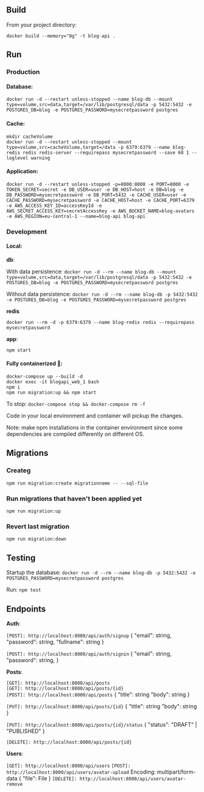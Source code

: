 ## Build

From your project directory:

`docker build --memory="8g" -t blog-api .`

## Run

### Production

#### Database:

`docker run -d --restart unless-stopped --name blog-db --mount type=volume,src=data,target=/var/lib/postgresql/data -p 5432:5432 -e POSTGRES_DB=blog -e POSTGRES_PASSWORD=mysecretpassword postgres`

#### Cache:

`mkdir cacheVolume` <br />
`docker run -d --restart unless-stopped --mount type=volume,src=cacheVolume,target=/data -p 6379:6379 --name blog-redis redis redis-server --requirepass mysecretpassword --save 60 1 --loglevel warning`

#### Application:

`docker run -d --restart unless-stopped -p=8000:8000 -e PORT=8000 -e TOKEN_SECRET=secret -e DB_USER=user -e DB_HOST=host -e DB=blog -e DB_PASSWORD=mysecretpassword -e DB_PORT=5432 -e CACHE_USER=user -e CACHE_PASSWORD=mysecretpassword -e CACHE_HOST=host -e CACHE_PORT=6379 -e AWS_ACCESS_KEY_ID=accessKeyId -e AWS_SECRET_ACCESS_KEY=secretAccessKey -e AWS_BUCKET_NAME=blog-avatars -e AWS_REGION=eu-central-1 --name=blog-api blog-api`

### Development

#### Local:

<strong>db</strong>:

With data persistence:
`docker run -d --rm --name blog-db --mount type=volume,src=data,target=/var/lib/postgresql/data -p 5432:5432 -e POSTGRES_DB=blog -e POSTGRES_PASSWORD=mysecretpassword postgres`

Without data persistence:
`docker run -d --rm --name blog-db -p 5432:5432 -e POSTGRES_DB=blog -e POSTGRES_PASSWORD=mysecretpassword postgres`

<strong>redis</strong>

`docker run --rm -d -p 6379:6379 --name blog-redis redis --requirepass mysecretpassword`

<strong>app</strong>:

`npm start`

#### Fully containerized 🚀:

`docker-compose up --build -d` <br />
`docker exec -it blogapi_web_1 bash` <br />
`npm i` <br />
`npm run migration:up && npm start`

To stop: `docker-compose stop && docker-compose rm -f`

Code in your local environment and container will pickup the changes.

Note: make npm installations in the container environment since some dependencies are compiled differently on different OS.

## Migrations

### Createg

`npm run migration:create migrationname -- --sql-file`

### Run migrations that haven't been applied yet

`npm run migration:up`

### Revert last migration

`npm run migration:down`

## Testing

Startup the database: `docker run -d --rm --name blog-db -p 5432:5432 -e POSTGRES_PASSWORD=mysecretpassword postgres`

Run: `npm test`

## Endpoints

<strong>Auth</strong>:

`[POST]: http://localhost:8000/api/auth/signup`
{
"email": string,
"password": string,
"fullname": string
}

`[POST]: http://localhost:8000/api/auth/signin`
{
"email": string,
"password": string,
}

<strong>Posts</strong>:

`[GET]: http://localhost:8000/api/posts` <br />
`[GET]: http://localhost:8000/api/posts/{id}` <br />
`[POST]: http://localhost:8000/api/posts`
{
"title": string
"body": string
}

`[PUT]: http://localhost:8000/api/posts/{id}`
{
"title": string
"body": string
}

`[PUT]: http://localhost:8000/api/posts/{id}/status`
{
"status": "DRAFT" | "PUBLISHED"
}

`[DELETE]: http://localhost:8000/api/posts/{id}`

<strong>Users</strong>:

`[GET]: http://localhost:8000/api/users`
`[POST]: http://localhost:8000/api/users/avatar-upload`
Encoding: multipart/form-data
{
"file": File
}
`[DELETE]: http://localhost:8000/api/users/avatar-remove`
